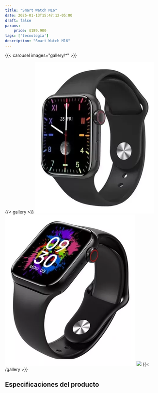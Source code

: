 ```yaml
---
title: "Smart Watch M16"
date: 2025-01-13T15:47:12-05:00
draft: false
params:
    price: $189.900
tags: ['tecnología']
description: "Smart Watch M16"
---
```


{{< carousel images="gallery/*" >}}
<p>  </p>
{{< gallery >}}
  <img src="gallery/01.webp" class="grid-w25 md:grid-w20 xl:grid-w15" />
  <img src="gallery/02.webp" class="grid-w25 md:grid-w20 xl:grid-w15" />
  <img src="gallery/03.webp" class="grid-w25 md:grid-w20 xl:grid-w15" />
{{< /gallery >}}
<p>  </p>

## Especificaciones del producto
